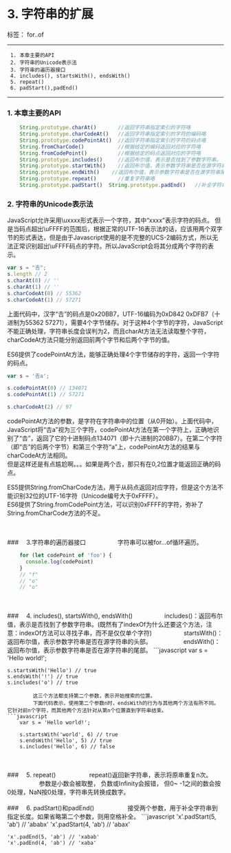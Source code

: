 ﻿# 3. 字符串的扩展

标签： for..of

---

```
 1. 本章主要的API
 2. 字符串的Unicode表示法
 3. 字符串的遍历器接口
 4. includes(), startsWith(), endsWith()
 5. repeat()
 6. padStart(),padEnd()
```
 ---
 
###  1.  本章主要的API 
```javascript
    String.prototype.charAt()       //返回字符串指定索引的字符咯
    String.prototype.charCodeAt()   //返回字符串指定索引的字符的编码咯
    String.prototype.codePointAt()  //返回字符串指定索引的字符的码点咯
    String.fromCharCode()           //根据给定的编码返回对应的字符咯
    String.fromCodePoint()          //根据给定的码点返回对应的字符咯
    String.prototype.includes()     //返回布尔值，表示是否找到了参数字符串。
    String.prototype.startWith()    //返回布尔值，表示参数字符串是否在源字符串头部。
    String.prototype.endWith()    //返回布尔值，表示参数字符串是否在源字符串尾部。
    String.prototype.repeat()       //重复字符串咯
    String.prototype.padStart()  String.prototype.padEnd()   //补全字符串咯  
```

###  2.  字符串的Unicode表示法
JavaScript允许采用\uxxxx形式表示一个字符，其中“xxxx”表示字符的码点。 但是当码点超出\uFFFF的范围后，根据正常的UTF-16表示法的话，应该用两个双字节的形式表达，但是由于Javascript使用的是不完整的UCS-2编码方式，所以无法正常识别超出\uFFFF码点的字符。所以JavaScript会将其分成两个字符的表示。  
```javascript
var s = "𠮷";
s.length // 2
s.charAt(0) // ''
s.charAt(1) // ''
s.charCodeAt(0) // 55362
s.charCodeAt(1) // 57271
```
上面代码中，汉字“𠮷”的码点是0x20BB7，UTF-16编码为0xD842 0xDFB7（十进制为55362 57271），需要4个字节储存。对于这种4个字节的字符，JavaScript不能正确处理，字符串长度会误判为2，而且charAt方法无法读取整个字符，charCodeAt方法只能分别返回前两个字节和后两个字节的值。  

ES6提供了codePointAt方法，能够正确处理4个字节储存的字符，返回一个字符的码点。
```javascript
var s = '𠮷a';

s.codePointAt(0) // 134071
s.codePointAt(1) // 57271

s.charCodeAt(2) // 97
```
codePointAt方法的参数，是字符在字符串中的位置（从0开始）。上面代码中，JavaScript将“𠮷a”视为三个字符，codePointAt方法在第一个字符上，正确地识别了“𠮷”，返回了它的十进制码点134071（即十六进制的20BB7）。在第二个字符（即“𠮷”的后两个字节）和第三个字符“a”上，codePointAt方法的结果与charCodeAt方法相同。  
但是这样还是有点尴尬啊。。。如果是两个𠮷，那只有在0,2位置才能返回正确的码点。  

ES5提供String.fromCharCode方法，用于从码点返回对应字符，但是这个方法不能识别32位的UTF-16字符（Unicode编号大于0xFFFF）。  
ES6提供了String.fromCodePoint方法，可以识别0xFFFF的字符，弥补了String.fromCharCode方法的不足。  
<br>
<br>

###　     3.字符串的遍历器接口
　　　　　字符串可以被for...of循环遍历。 
```javascript
    for (let codePoint of 'foo') {
      console.log(codePoint)
    }
    // "f"
    // "o"
    // "o"
```

<br>
<br>
###　     4. includes(), startsWith(), endsWith()
　　　　　includes()：返回布尔值，表示是否找到了参数字符串。(既然有了indexOf为什么还要这个方法，注意：indexOf方法可以寻找子串，而不是仅仅单个字符)  
　　　　　startsWith()：返回布尔值，表示参数字符串是否在源字符串的头部。  
　　　　　endsWith()：返回布尔值，表示参数字符串是否在源字符串的尾部。  
```javascript
    var s = 'Hello world!';
    
    s.startsWith('Hello') // true
    s.endsWith('!') // true
    s.includes('o') // true
```
　　　　　这三个方法都支持第二个参数，表示开始搜索的位置。  
　　　　　下面代码表示，使用第二个参数n时，endsWith的行为与其他两个方法有所不同。它针对前n个字符，而其他两个方法针对从第n个位置直到字符串结束。
```javascript
    var s = 'Hello world!';
    
    s.startsWith('world', 6) // true
    s.endsWith('Hello', 5) // true
    s.includes('Hello', 6) // false
```

<br>
<br>
###　     5. repeat()
　　　　　 repeat()返回新字符串，表示将原串重复n次。  
　　　　　 参数是小数会被取整， 负数或Infinity会报错， 但0~ -1之间的数会按0处理，NaN按0处理，字符串先转换成数字。
　　　　　 
<br>
<br>
###　     6. padStart()和padEnd()
　　　　　 接受两个参数，用于补全字符串到指定长度。如果省略第二个参数，则用空格补全。
```javascript
    'x'.padStart(5, 'ab') // 'ababx'
    'x'.padStart(4, 'ab') // 'abax'
    
    'x'.padEnd(5, 'ab') // 'xabab'
    'x'.padEnd(4, 'ab') // 'xaba'
```